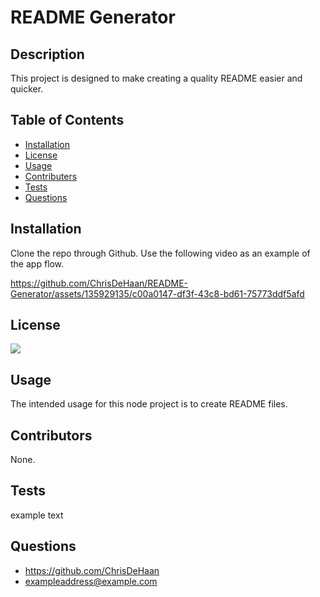 # README Generator

  ## Description
  This project is designed to make creating a quality README easier and quicker.

  ## Table of Contents
  - [Installation](#Installation)
  - [License](#License)
  - [Usage](#Usage)
  - [Contributers](#Contributers)
  - [Tests](#Tests)
  - [Questions](#Questions)

  ## Installation
  Clone the repo through Github. Use the following video as an example of the app flow.

https://github.com/ChrisDeHaan/README-Generator/assets/135929135/c00a0147-df3f-43c8-bd61-75773ddf5afd

  ## License
  <a href='https://choosealicense.com/licenses/mit/' target='_blank'><img src='https://img.shields.io/badge/License-MIT-blue'></a>

  ## Usage
  The intended usage for this node project is to create README files.

  ## Contributors
  None.
  
  ## Tests
  example text

  ## Questions
  - https://github.com/ChrisDeHaan
  - exampleaddress@example.com
